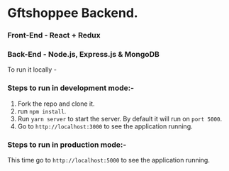 # Gftshoppee Backend.

### Front-End - React + Redux

### Back-End - Node.js, Express.js & MongoDB

To run it locally -

### Steps to run in development mode:-

1. Fork the repo and clone it.
2. run `npm install`.
3. Run `yarn server` to start the server. By default it will run on `port 5000`.
4. Go to `http://localhost:3000` to see the application running.

### Steps to run in production mode:-
This time go to `http://localhost:5000` to see the application running.
